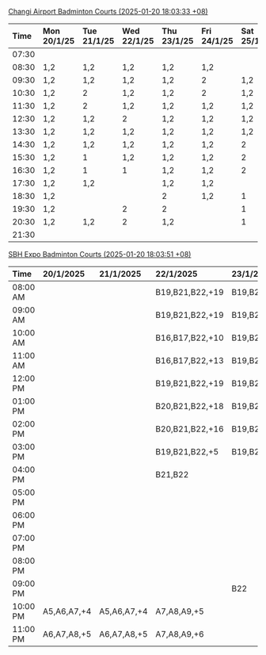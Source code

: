 [Changi Airport Badminton Courts (2025-01-20 18:03:33 +08)](https://www.carc.org.sg/FacilityBooking.aspx)

| Time   | Mon 20/1/25   | Tue 21/1/25   | Wed 22/1/25   | Thu 23/1/25   | Fri 24/1/25   | Sat 25/1/25   | Sun 26/1/25   |
|:-------|:--------------|:--------------|:--------------|:--------------|:--------------|:--------------|:--------------|
| 07:30  |               |               |               |               |               |               |               |
| 08:30  | 1,2           | 1,2           | 1,2           | 1,2           | 1,2           |               |               |
| 09:30  | 1,2           | 1,2           | 1,2           | 1,2           | 2             | 1,2           | 1,2           |
| 10:30  | 1,2           | 2             | 1,2           | 1,2           | 2             | 1,2           | 1,2           |
| 11:30  | 1,2           | 2             | 1,2           | 1,2           | 1,2           | 1,2           | 1,2           |
| 12:30  | 1,2           | 1,2           | 2             | 1,2           | 1,2           | 1,2           |               |
| 13:30  | 1,2           | 1,2           | 1,2           | 1,2           | 1,2           | 1,2           |               |
| 14:30  | 1,2           | 1,2           | 1,2           | 1,2           | 1,2           | 2             |               |
| 15:30  | 1,2           | 1             | 1,2           | 1,2           | 1,2           | 2             | 2             |
| 16:30  | 1,2           | 1             | 1             | 1,2           | 1,2           | 2             | 2             |
| 17:30  | 1,2           | 1,2           |               | 1,2           | 1,2           |               | 1,2           |
| 18:30  | 1,2           |               |               | 2             | 1,2           | 1             | 1,2           |
| 19:30  | 1,2           |               | 2             | 2             |               | 1             | 1,2           |
| 20:30  | 1,2           | 1,2           | 2             | 1,2           |               | 1             | 1,2           |
| 21:30  |               |               |               |               |               |               |               |

[SBH Expo Badminton Courts (2025-01-20 18:03:51 +08)](https://singaporebadmintonhall.getomnify.com/widgets/O3MRKGBH359GA55KHMG1RD)

| Time     | 20/1/2025   | 21/1/2025   | 22/1/2025       | 23/1/2025       | 24/1/2025       | 25/1/2025       | 26/1/2025       |
|:---------|:------------|:------------|:----------------|:----------------|:----------------|:----------------|:----------------|
| 08:00 AM |             |             | B19,B21,B22,+19 | B19,B21,B22,+18 | B19,B21,B22,+19 | B19,B21,B22,+12 | B16,B20,B21,+4  |
| 09:00 AM |             |             | B19,B21,B22,+19 | B19,B21,B22,+16 | B19,B20,B21,+17 | B19,B21,B22,+13 |                 |
| 10:00 AM |             |             | B16,B17,B22,+10 | B19,B21,B22,+18 | B19,B20,B21,+17 | B19,B20,B21,+16 |                 |
| 11:00 AM |             |             | B16,B17,B22,+13 | B19,B21,B22,+17 | B19,B21,B22,+17 | B19,B20,B21,+16 |                 |
| 12:00 PM |             |             | B19,B21,B22,+19 | B19,B21,B22,+19 | B19,B21,B22,+13 | B19,B21,B22,+19 |                 |
| 01:00 PM |             |             | B20,B21,B22,+18 | B19,B21,B22,+19 | B19,B21,B22,+15 | B19,B21,B22,+19 |                 |
| 02:00 PM |             |             | B20,B21,B22,+16 | B19,B21,B22,+16 | B19,B21,B22,+15 | B20,B21,B22,+13 | A9,B17,B22,+1   |
| 03:00 PM |             |             | B19,B21,B22,+5  | B19,B20,B22,+14 | B19,B21,B22,+12 | B17,B18,B22,+2  |                 |
| 04:00 PM |             |             | B21,B22         |                 | B19,B21,B22,+1  | B22             | B13             |
| 05:00 PM |             |             |                 |                 |                 | B13,B14         |                 |
| 06:00 PM |             |             |                 |                 |                 |                 |                 |
| 07:00 PM |             |             |                 |                 |                 |                 | A3              |
| 08:00 PM |             |             |                 |                 |                 |                 | A10,A9,B13,+2   |
| 09:00 PM |             |             |                 | B22             |                 |                 | A10,B15,B16,+5  |
| 10:00 PM | A5,A6,A7,+4 | A5,A6,A7,+4 | A7,A8,A9,+5     |                 | A10,A8,A9,+4    | A10,B21,B22,+2  | B20,B21,B22,+17 |
| 11:00 PM | A6,A7,A8,+5 | A6,A7,A8,+5 | A7,A8,A9,+6     |                 | A10,A8,A9,+4    | B20,B21,B22,+11 | B20,B21,B22,+19 |
